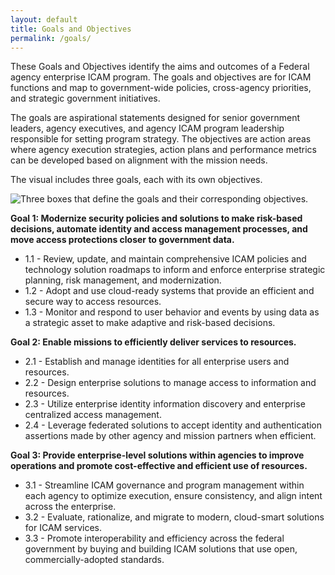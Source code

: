 ```yaml
---
layout: default
title: Goals and Objectives
permalink: /goals/
---
```

These Goals and Objectives identify the aims and outcomes of a Federal agency enterprise ICAM program.  The goals and objectives are for ICAM functions and map to government-wide policies, cross-agency priorities, and strategic government initiatives.  

The goals are aspirational statements designed for senior government leaders, agency executives, and agency ICAM program leadership responsible for setting program strategy.  The objectives are action areas where agency execution strategies, action plans and performance metrics can be developed based on alignment with the mission needs.    

The visual includes three goals, each with its own objectives. 

![Three boxes that define the goals and their corresponding objectives.]({{site.baseurl}}/img/GoalsAndObjectives.png)


**Goal 1: Modernize security policies and solutions to make risk-based decisions, automate identity and access management processes, and move access protections closer to government data.**
- 1.1 - Review, update, and maintain comprehensive ICAM policies and technology solution roadmaps to inform and enforce enterprise strategic planning, risk management, and modernization.
- 1.2 - Adopt and use cloud-ready systems that provide an efficient and secure way to access resources.
- 1.3 - Monitor and respond to user behavior and events by using data as a strategic asset to make adaptive and risk-based decisions.

**Goal 2:  Enable missions to efficiently deliver services to resources.**
- 2.1 - Establish and manage identities for all enterprise users and resources.
- 2.2 - Design enterprise solutions to manage access to information and resources.
- 2.3 - Utilize enterprise identity information discovery and enterprise centralized access management.
- 2.4 - Leverage federated solutions to accept identity and authentication assertions made by other agency and mission partners when efficient.

**Goal 3:  Provide enterprise-level solutions within agencies to improve operations and promote cost-effective and efficient use of resources.**
- 3.1 - Streamline ICAM governance and program management within each agency to optimize execution, ensure consistency, and align intent across the enterprise.
- 3.2 - Evaluate, rationalize, and migrate to modern, cloud-smart solutions for ICAM services. 
- 3.3 - Promote interoperability and efficiency across the federal government by buying and building ICAM solutions that use open, commercially-adopted standards.  

